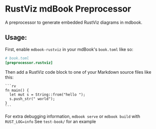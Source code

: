# RustViz mdBook Preprocessor

A preprocessor to generate embedded RustViz diagrams in mdbook.

## Usage:
  First, enable `mdbook-rustviz` in your mdBook's `book.toml` like so:

  ```toml
  # book.toml
  [preprocessor.rustviz]
  ```

  Then add a RustViz code block to one of your Markdown source files like this:

    ```rv
    fn main() {
      let mut s = String::from("hello ");
      s.push_str(" world");
    }
    ```

  For extra debugging information, `mdbook serve` or `mdbook build` with `RUST_LOG=info`
See `test-book/` for an example